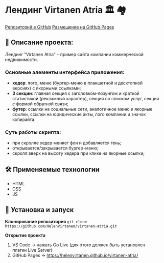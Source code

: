# Лендинг Virtanen Atria 🏛 🏘

[Репозиторий в GitHub](https://github.com/HelenVirtanen/virtanen-atria)
[Размещение на GitHub Pages](https://helenvirtanen.github.io/virtanen-atria/)

## 📖 Описание проекта: 
Лендинг "Virtanen Atria" - пример сайта компании коммерческой недвижимости. 

### Основные элементы интерфейса приложения:
* __хедер__: лого, меню (бургер-меню в планшетной и десктопной версиях) с якорными ссылками;
* __3 секции__: главная секция с заголовком-лозунгом и краткой статистикой (рекламный характер), секция со списком услуг, секция с формой обратной связи;
* __футер__: ссылки на социальные сети, аналогичное меню и якорные ссылки, ссылки на юридические акты, лого компании и значок копирайта.

### Суть работы скрипта:
* при скролле хедер меняет фон и добавляется тень; 
* открывается/закрывается бургер-меню;
* скролл вверх на высоту хедера при клике на якорные ссылки;

## 🛠️ Применяемые технологии
* HTML
* CSS
* JS

## 🚀 Установка и запуск
**Клонирование репозитория**
```git clone https://github.com/HelenVirtanen/virtanen-atria.git```

**Открытие проекта**
1) VS Code -> нажать Go Live (для этого должен быть установлен плагин Live Server)
2) GitHub Pages -> https://helenvirtanen.github.io/virtanen-atria/
